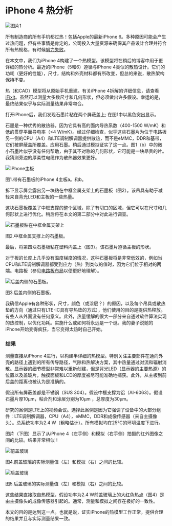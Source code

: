 # iPhone 4 热分析

![图片1](http://cdn.mekesim.com/Picture1-138x300.png)

所有制造商的所有手机都过热！包括Apple的最新iPhone 6。多种原因可能会产生过热问题，但有些事情是肯定的，公司投入大量资源来确保其产品设计合理并符合所有热规格，有时候[努力失败](https://discussions.apple.com/thread/6551963)。

在本文中，我们为iPhone 4构建了一个热模型。该模型将在稍后的博客中用于更详细的热分析。最近的iPhone（5和6）遵循与iPhone 4类似的散热设计。它们的功耗（更好的性能），尺寸，结构和外壳材料都有所改变，但总的来说，散热架构保持不变。

热（和CAD）模型将从原始手机重建。有关iPhone 4拆解的详细信息，请查看[iFixit](https://www.ifixit.com/Teardown/iPhone+4+Teardown/3130)。虽然可以测量大多数尺寸和几何形状，但必须做出许多假设。幸运的是，最终结果似乎与实际测量结果非常吻合。

打开iPhone后，我们发现石墨片粘在两个屏蔽盖上; 在图1中以黑色突出显示。

石墨是一种优秀的散热器，因为它具有高的面内导热系数（400-1500 W/mK）和低的贯穿平面导电率（<4 W/mK）。经过仔细检查，似乎这些石墨片为位于电路板另一侧的CPU（A4）和LTE调制解调器提供散热，而不是eMMC，DDR和基带，它们被屏蔽盖所覆盖。应用石墨。稍后通过模拟证实了这一点。图1（b）中的微小石墨片似乎没有任何帮助，由于其不对称的几何形状，它可能是一块昂贵的片。我猜测旁边的厚柔性电缆作为散热器效果更好。

![iPhone主板](http://cdn.mekesim.com/07182015-iphone-4-internals-155x300.png)

图1.带有石墨板的iPhone 4主板a。和b。

拆下显示屏会露出另一块粘在中框金属支架上的石墨板（图2）。该吊具有助于减轻来自背光LED和主板的一些热量。

这块石墨板覆盖了中框支撑的整个区域，除了有切口的区域，但它可以在尺寸和几何形状上进行优化。稍后将在本文的第二部分中对此进行调查。

![石墨板粘在中框金属支架上](http://cdn.mekesim.com/07182015-iphone-4-display-graphite-175x300.png)

图2.中框金属支撑上的石墨板。

最后，将第四块石墨板粘在塑料内盖上（图3）。该石墨片遵循主板的形状。

对于板的长度上几乎没有温度梯度的情况，这种石墨板将是非常低效的，例如当CPU和LTE调制解调器都受到应力（热）到类似的值时，因为它们位于相对的两端。电路板（参见[电路板布局](http://newgsmsolution.blogspot.com/2011/04/iphone-4g-schematic-diagram-circuit.html)以便更好地理解）。

![后盖内侧的石墨板。](http://cdn.mekesim.com/07182015-iphone-4-back-cover-graphite-155x300.png)

图3.后盖内侧的石墨板。

我确信Apple有各种形状，尺寸，颜色（或涂层？）的原因，以及每个吊具或散热垫的方向（通过只有LTE-IC具有导热垫的方式），他们使用的目的是提供热释放。有些人从外面没有任何意义。此外，热量缓解的很大一部分来自通过软件算法实现的热控制，以优化功耗。实施什么或如何将永远是一个谜。我的妻子说她的iPhone开始变得疯狂，当它变得太热时自己开始。

### 结果

测量直接从iPhone 4进行，以构建半详细的热模型。特别关注主要部件在通向外壳的路径上遇到的所有传导路径，气隙和热解决方案，其中热量通过对流和辐射消散。显示器的细节模型非常难以重新创建，但是背光LED（显示器的主要热源）的位置以及盖玻片，触摸面板和LCD的厚度被尽可能准确地捕获。此外，从主板到前后盖的距离也被认为是准确的。

假设所有屏蔽盖都是不锈钢（SUS 304）。假设中框支撑为铝（Al-6063）。假设石墨片厚10μm，粘合剂和涂层分别为10μm ，总厚度为30μm。

研究的案例是LTE上的视频会议。选择此案例是因为它强调了设备中的大部分组件：LTE调制解调器，CPU（A4），eMMC，DDR和成像传感器（来自主摄像头）。总系统功率为2.4 W（粗略估计）。所有模拟均在25℃的环境温度下进行。

图片（下图）显示了从iPhone 4（左手侧）和模拟（右手侧）拍摄的红外图像之间的比较。结果非常相似！

![前盖玻璃](http://cdn.mekesim.com/07182015-Front-cover-300x293.png)

图4.前盖玻璃的实际测量值（左）和模拟（右）之间的比较。

![后盖玻璃](http://cdn.mekesim.com/07182015-Back-cover-300x285.png)

图5.后盖玻璃的实际测量值（左）和模拟（右）之间的比较。

这些结果直接取自热模型，假设功率为2.4 W前盖玻璃上的大红色热点（图4）是由主摄像头的成像传感器引起的。通常，测量和模拟之间存在极好的一致性。

本文的目的是达到这一点。也就是说，证实iPhone的热模型工作正常，提供合理的结果并且与实际测量结果一致。

